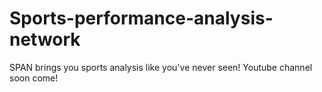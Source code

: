 # Sports-performance-analysis-network
SPAN brings you sports analysis like you've never seen! Youtube channel soon come!
